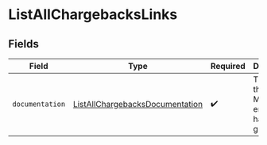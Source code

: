 # ListAllChargebacksLinks


## Fields

| Field                                                                                     | Type                                                                                      | Required                                                                                  | Description                                                                               |
| ----------------------------------------------------------------------------------------- | ----------------------------------------------------------------------------------------- | ----------------------------------------------------------------------------------------- | ----------------------------------------------------------------------------------------- |
| `documentation`                                                                           | [ListAllChargebacksDocumentation](../../models/errors/ListAllChargebacksDocumentation.md) | :heavy_check_mark:                                                                        | The URL to the generic Mollie API error handling guide.                                   |